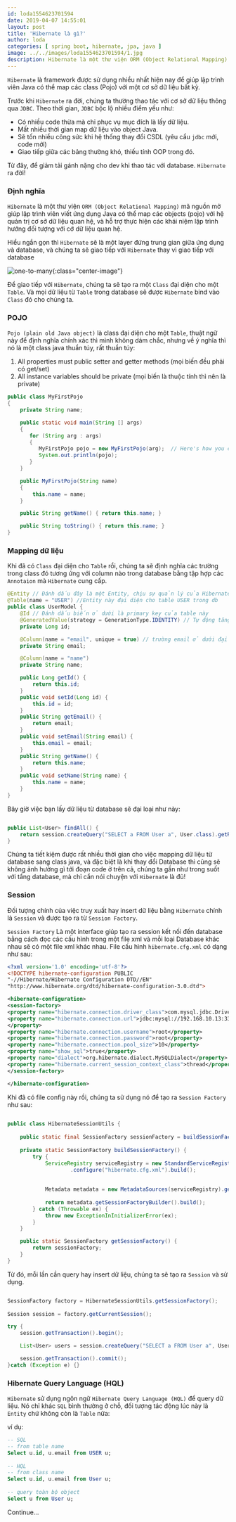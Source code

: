 ```yaml
---
id: loda1554623701594
date: 2019-04-07 14:55:01
layout: post
title: 'Hibernate là gì?'
author: loda
categories: [ spring boot, hibernate, jpa, java ]
image: ../../images/loda1554623701594/1.jpg
description: Hibernate là một thư viện ORM (Object Relational Mapping) mã nguồn mở giúp lập trình viên viết ứng dụng Java có thể map các objects (pojo) với hệ quản trị cơ sở dữ liệu quan hệ
---
```



`Hibernate` là framework được sử dụng nhiều nhất hiện nay để giúp lập trình viên Java có thể map các class (Pojo) với một cơ sở dữ liệu bất kỳ.

Trước khi `Hibernate` ra đời, chúng ta thường thao tác với cơ sở dữ liệu thông qua `JDBC`. Theo thời gian, `JDBC` bộc lộ nhiều điểm yếu như:

* Có nhiều code thừa mà chỉ phục vụ mục đích là lấy dữ liệu.
* Mất nhiều thời gian map dữ liệu vào object Java.
* Sẽ tốn nhiều công sức khi hệ thống thay đổi CSDL (yêu cầu `jdbc` mới, code mới)
* Giao tiếp giữa các bảng thường khó, thiếu tính OOP trong đó.

Từ đây, để giảm tải gánh nặng cho dev khi thao tác với database. `Hibernate` ra đời!

### Định nghĩa

`Hibernate` là một thư viện `ORM (Object Relational Mapping)` mã nguồn mở giúp lập trình viên viết ứng dụng Java có thể map các objects (pojo) với hệ quản trị cơ sở dữ liệu quan hệ, và hỗ trợ thực hiện các khái niệm lập trình hướng đối tượng với cớ dữ liệu quan hệ.

Hiểu ngắn gọn thì `Hibernate` sẽ là một layer đứng trung gian giữa ứng dụng và database, và chúng ta sẽ giao tiếp với `Hibernate` thay vì giao tiếp với database


![one-to-many](../../images/loda1554623701594/2.png){:class="center-image"}

Để giao tiếp với `Hibernate`, chúng ta sẽ tạo ra một `Class` đại diện cho một `Table`. Và mọi dữ liệu từ `Table` trong database sẽ được `Hibernate` bind vào `Class` đó cho chúng ta.

### POJO

`Pojo (plain old Java object)` là class đại diện cho một `Table`, thuật ngữ này để định nghĩa chính xác thì mình không dám chắc, nhưng về ý nghĩa thì nó là một class java thuần túy, rất thuần túy:

1. All properties must public setter and getter methods (mọi biến đều phải có get/set)
2. All instance variables should be private (mọi biến là thuộc tính thì nên là private)

```java
public class MyFirstPojo
{
    private String name;

    public static void main(String [] args)
    {
       for (String arg : args)
       {
          MyFirstPojo pojo = new MyFirstPojo(arg);  // Here's how you create a POJO
          System.out.println(pojo); 
       }
    }

    public MyFirstPojo(String name)
    {    
        this.name = name;
    }

    public String getName() { return this.name; } 

    public String toString() { return this.name; } 
}
```


### Mapping dữ liệu

Khi đã có `Class` đại diện cho `Table` rồi, chúng ta sẽ định nghĩa các trường trong class đó tương ứng với column nào trong database bằng tập hợp các `Annotaion` mà `Hibernate` cung cấp.

```java
@Entity // Đánh dấu đây là một Entity, chịu sự quản lý của Hibernate
@Table(name = "USER") //Entity này đại diện cho table USER trong db
public class UserModel {
    @Id // Đánh dấu biến ở dưới là primary key của table này
    @GeneratedValue(strategy = GenerationType.IDENTITY) // Tự động tăng giá trị khi insert
    private Long id;

    @Column(name = "email", unique = true) // trường email ở dưới đại diện cho cột email trong database
    private String email; 

    @Column(name = "name")
    private String name;

    public Long getId() {
        return this.id;
    }
    public void setId(Long id) {
        this.id = id;
    }
    public String getEmail() {
        return email;
    }
    public void setEmail(String email) {
        this.email = email;
    }
    public String getName() {
        return this.name;
    }
    public void setName(String name) {
        this.name = name;
    }
}
```

Bây giờ việc bạn lấy dữ liệu từ database sẽ đại loại như này:

```java

public List<User> findAll() {
    return session.createQuery("SELECT a FROM User a", User.class).getResultList();      
}
```

Chúng ta tiết kiệm được rất nhiều thời gian cho việc mapping dữ liệu từ database sang class java, và đặc biệt là khi thay đổi Database thì cũng sẽ không ảnh hưởng gì tới đoạn code ở trên cả, chúng ta gần như trong suốt với tầng database, mà chỉ cần nói chuyện với `Hibernate` là đủ!


### Session

Đối tượng chính của việc truy xuất hay insert dữ liệu bằng `Hibernate` chính là `Session` và được tạo ra từ `Session Factory`.

`Session Factory` Là một interface giúp tạo ra session kết nối đến database bằng cách đọc các cấu hình trong một file xml và mỗi loại Database khác nhau sẽ có một file xml khác nhau. File cấu hình `hibernate.cfg.xml` có dạng như sau:

```xml
<?xml version='1.0' encoding='utf-8'?>
<!DOCTYPE hibernate-configuration PUBLIC
"-//Hibernate/Hibernate Configuration DTD//EN"
"http://www.hibernate.org/dtd/hibernate-configuration-3.0.dtd">

<hibernate-configuration>
<session-factory>
<property name="hibernate.connection.driver_class">com.mysql.jdbc.Driver</property>
<property name="hibernate.connection.url">jdbc:mysql://192.168.10.13:3306/loda
</property>
<property name="hibernate.connection.username">root</property>
<property name="hibernate.connection.password">root</property>
<property name="hibernate.connection.pool_size">10</property>
<property name="show_sql">true</property>
<property name="dialect">org.hibernate.dialect.MySQLDialect</property>
<property name="hibernate.current_session_context_class">thread</property>
</session-factory>

</hibernate-configuration>
```

Khi đã có file config này rồi, chúng ta sử dụng nó để tạo ra `Session Factory` như sau:

```java
 
public class HibernateSessionUtils {
 
    public static final SessionFactory sessionFactory = buildSessionFactory();
    
    private static SessionFactory buildSessionFactory() {
        try {
            ServiceRegistry serviceRegistry = new StandardServiceRegistryBuilder()//
                    .configure("hibernate.cfg.xml").build();
    
    
            Metadata metadata = new MetadataSources(serviceRegistry).getMetadataBuilder().build();
    
            return metadata.getSessionFactoryBuilder().build();
        } catch (Throwable ex) {
            throw new ExceptionInInitializerError(ex);
        }
    }

    public static SessionFactory getSessionFactory() {
        return sessionFactory;
    }
}
```
Từ đó, mỗi lần cần query hay insert dữ liệu, chúng ta sẽ tạo ra `Session` và sử dụng.

```java

SessionFactory factory = HibernateSessionUtils.getSessionFactory();
 
Session session = factory.getCurrentSession();

try {
    session.getTransaction().begin();

    List<User> users = session.createQuery("SELECT a FROM User a", User.class).getResultList();  

    session.getTransaction().commit();   
}catch (Exception e) {}
```

### Hibernate Query Language (HQL)

`Hibernate` sử dụng ngôn ngữ `Hibernate Query Language (HQL)` để query dữ liệu. Nó chỉ khác `SQL` bình thường ở chỗ, đối tượng tác động lúc này là `Entity` chứ không còn là `Table` nữa:

ví dụ:

```sql
-- SQL
-- from table name
Select u.id, u.email from USER u;
 
-- HQL
-- from class name
Select u.id, u.email from User u;
 
-- query toàn bộ object
Select u from User u;
```

Continue...
